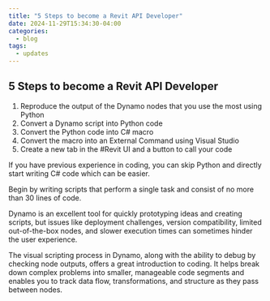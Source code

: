 ```yaml
---
title: "5 Steps to become a Revit API Developer"
date: 2024-11-29T15:34:30-04:00
categories:
  - blog
tags:
  - updates
---
```


## 5 Steps to become a Revit API Developer

1. Reproduce the output of the Dynamo nodes that you use the most using Python
2. Convert a Dynamo script into Python code
3. Convert the Python code into C# macro
4. Convert the macro into an External Command using Visual Studio
5. Create a new tab in the #Revit UI and a button to call your code

If you have previous experience in coding, you can skip Python and directly start writing C# code which can be easier.

Begin by writing scripts that perform a single task and consist of no more than 30 lines of code.

Dynamo is an excellent tool for quickly prototyping ideas and creating scripts, but issues like deployment challenges, version compatibility, limited out-of-the-box nodes, and slower execution times can sometimes hinder the user experience.

The visual scripting process in Dynamo, along with the ability to debug by checking node outputs, offers a great introduction to coding. It helps break down complex problems into smaller, manageable code segments and enables you to track data flow, transformations, and structure as they pass between nodes.